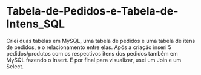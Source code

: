 # Tabela-de-Pedidos-e-Tabela-de-Intens_SQL
Criei duas tabelas em MySQL, uma tabela de pedidos e uma tabela de itens de pedidos, e o relacionamento entre elas. Após a criação inseri 5 pedidos/produtos com os respectivos itens dos pedidos também em MySQL fazendo o Insert. E por final para visualizar, usei um Join e um Select.
